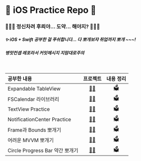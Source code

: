 # 🦋 iOS Practice Repo 🦋


### 🤔🤔🤔 정신차려 후릐야... 도약... 해야지? 🤔🤔🤔

##### ✨ iOS + Swift 공부한 걸 푸쉬합니다... 다 뽀개보쟈 취업까지 뽀개 ~~~! 
##### 병맛컨셉 레포라서 커밋메시지 지맘대로주의


<br>

|공부한 내용|프로젝트|내용 정리|
|:-|:-:|:-:|
| Expandable TableView | [👩‍🚀](https://github.com/heerucan/iOS-Practice/tree/main/Expandable%20TableView%20Practice) | [🗳](https://roniruny.tistory.com/146) | 
| FSCalendar 라이브러리 | [👩‍🚀](https://github.com/heerucan/iOS-Practice/tree/main/FSCalendar%20Practice) | [🗳](https://www.notion.so/FSCalendar-e7b34798b3b049518dae21cf7a253bb2) | 
| TextView Practice | [👩‍🚀](https://github.com/heerucan/iOS-Practice/tree/main/TextView%20Practice) | [🗳](https://roniruny.tistory.com/149) | 
| NotificationCenter Practice | [👩‍🚀](https://github.com/heerucan/iOS-Practice/tree/main/NotificationCenter%20Practice) | [🗳](https://roniruny.tistory.com/151) | 
| Frame과 Bounds 뽀개기 | [👩‍🚀](https://github.com/heerucan/iOS-Practice/tree/main/iOS%20Practice) | [🗳](https://huree-can-do-it.notion.site/Frame-Bounds-c07d86028ac64f98a2326f4182ed7395) | 
| 어려운 MVVM 뽀개기 | [👩‍🚀](https://github.com/heerucan/iOS-Practice/tree/main/MVVM-From-MVC%203) | [🗳](https://huree-can-do-it.notion.site/MVVM-75faeea12ac84da78d510aa6bd5c3ea5) | 
| Circle Progress Bar 약간 뽀개기 | [👩‍🚀](https://github.com/heerucan/iOS-Practice/tree/main/ProgressBar%20Practice) | [🗳](https://freezing-phalange-d42.notion.site/Circle-Progress-Bar-0693b085406c4328a5fb4209f1600f4c) | 




